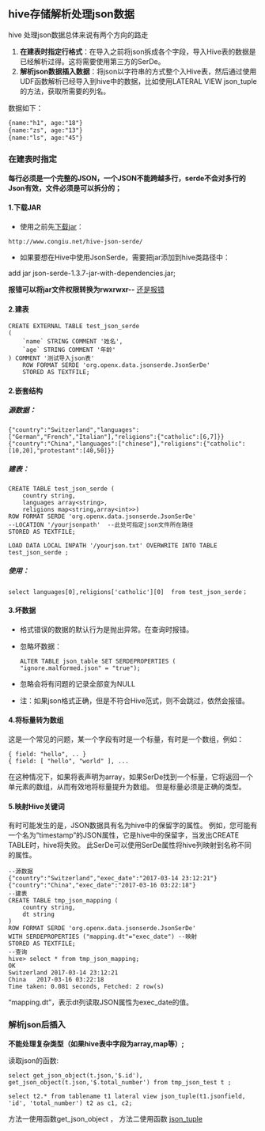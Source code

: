 ## hive存储解析处理json数据

 hive 处理json数据总体来说有两个方向的路走

1. **在建表时指定行格式**：在导入之前将json拆成各个字段，导入Hive表的数据是已经解析过得。这将需要使用第三方的SerDe。
2. **解析json数据插入数据**：将json以字符串的方式整个入Hive表，然后通过使用UDF函数解析已经导入到hive中的数据，比如使用LATERAL VIEW json_tuple的方法，获取所需要的列名。

数据如下：

```txt
{name:"h1", age:"18"}
{name:"zs", age:"13"}
{name:"ls", age:"45"}
```

### 在建表时指定

**每行必须是一个完整的JSON，一个JSON不能跨越多行，serde不会对多行的Json有效，文件必须是可以拆分的；**

#### 1.下载JAR

- 使用之前先[下载jar](http://www.congiu.net/hive-json-serde/)：

```
http://www.congiu.net/hive-json-serde/
```

- 如果要想在Hive中使用JsonSerde，需要把jar添加到hive类路径中：

add jar json-serde-1.3.7-jar-with-dependencies.jar;

**报错可以将jar文件权限转换为rwxrwxr--** [还是报错](https://blog.csdn.net/xingyue0422/article/details/86479990)

#### 2.建表

```hi&#39;v
CREATE EXTERNAL TABLE test_json_serde
(
    `name` STRING COMMENT '姓名',
    `age` STRING COMMENT '年龄'
) COMMENT '测试导入json表'
    ROW FORMAT SERDE 'org.openx.data.jsonserde.JsonSerDe'
    STORED AS TEXTFILE;
```

#### 2.嵌套结构

##### 源数据：

```
{"country":"Switzerland","languages":["German","French","Italian"],"religions":{"catholic":[6,7]}}
{"country":"China","languages":["chinese"],"religions":{"catholic":[10,20],"protestant":[40,50]}}
```

##### 建表：

```
CREATE TABLE test_json_serde (
    country string,
    languages array<string>,
    religions map<string,array<int>>)
ROW FORMAT SERDE 'org.openx.data.jsonserde.JsonSerDe'
--LOCATION '/yourjsonpath'  --此处可指定json文件所在路径
STORED AS TEXTFILE;
 
LOAD DATA LOCAL INPATH '/yourjson.txt' OVERWRITE INTO TABLE  test_json_serde ;
```

##### 使用：

```
select languages[0],religions['catholic'][0]  from test_json_serde；
```

#### 3.坏数据

- 格式错误的数据的默认行为是抛出异常。在查询时报错。

- 忽略坏数据：

  ```
  ALTER TABLE json_table SET SERDEPROPERTIES ( "ignore.malformed.json" = "true");
  ```


- 忽略会将有问题的记录全部变为NULL
- 注：如果json格式正确，但是不符合Hive范式，则不会跳过，依然会报错。

#### 4.将标量转为数组

这是一个常见的问题，某一个字段有时是一个标量，有时是一个数组，例如：

```
{ field: "hello", .. }
{ field: [ "hello", "world" ], ...
```


在这种情况下，如果将表声明为array<string>，如果SerDe找到一个标量，它将返回一个单元素的数组，从而有效地将标量提升为数组。 但是标量必须是正确的类型。

#### 5.映射Hive关键词

有时可能发生的是，JSON数据具有名为hive中的保留字的属性。 例如，您可能有一个名为“timestamp”的JSON属性，它是hive中的保留字，当发出CREATE TABLE时，hive将失败。 此SerDe可以使用SerDe属性将hive列映射到名称不同的属性。

```
--源数据
{"country":"Switzerland","exec_date":"2017-03-14 23:12:21"}
{"country":"China","exec_date":"2017-03-16 03:22:18"}
--建表
CREATE TABLE tmp_json_mapping (
    country string,
    dt string
)
ROW FORMAT SERDE 'org.openx.data.jsonserde.JsonSerDe'
WITH SERDEPROPERTIES ("mapping.dt"="exec_date") --映射
STORED AS TEXTFILE;
--查询
hive> select * from tmp_json_mapping;
OK
Switzerland	2017-03-14 23:12:21
China	2017-03-16 03:22:18
Time taken: 0.081 seconds, Fetched: 2 row(s)
```


“mapping.dt”，表示dt列读取JSON属性为exec_date的值。

### 解析json后插入

**不能处理复杂类型（如果hive表中字段为array,map等）;**

 读取json的函数:

```
select get_json_object(t.json,'$.id'), get_json_object(t.json,'$.total_number') from tmp_json_test t ; 
 
select t2.* from tablename t1 lateral view json_tuple(t1.jsonfield, 'id', 'total_number') t2 as c1, c2;
```

方法一使用函数get_json_object  ， 方法二使用函数 [json_tuple](https://blog.csdn.net/weixin_38750084/article/details/104443016)